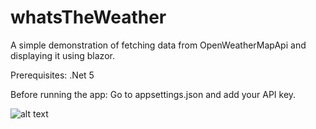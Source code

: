 # whatsTheWeather

A simple demonstration of fetching data from OpenWeatherMapApi and displaying it using blazor.

Prerequisites: .Net 5

Before running the app:
Go to appsettings.json and add your API key.

![alt text](https://i.imgur.com/ItwaCm6.png)
